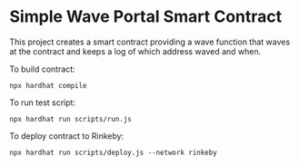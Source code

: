 # Simple Wave Portal Smart Contract

This project creates a smart contract providing a wave function that waves at the contract and keeps
a log of which address waved and when.

To build contract:
```
npx hardhat compile
```

To run test script:
```
npx hardhat run scripts/run.js
```

To deploy contract to Rinkeby:
```
npx hardhat run scripts/deploy.js --network rinkeby
```